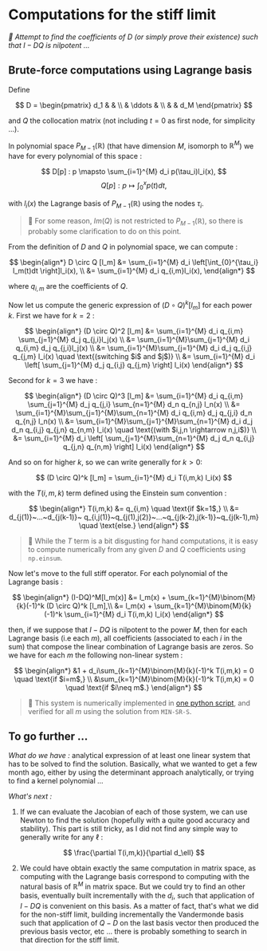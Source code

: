 # Computations for the stiff limit

_:scroll: Attempt to find the coefficients of $D$ (or simply prove their existence) such that $I-DQ$ is nilpotent ..._

## Brute-force computations using Lagrange basis

Define 

$$
D = 
\begin{pmatrix} 
d_1 & & \\
& \ddots & \\
& & d_M
\end{pmatrix}
$$

and $Q$ the collocation matrix (not including $t=0$ as first node, for simplicity ...).

In polynomial space $P_{M-1}(\mathbb{R})$ 
(that have dimension $M$, isomorph to $\mathbb{R}^{M}$)
we have for every polynomial of this space :

$$
D[p] : p \mapsto \sum_{i=1}^{M} d_i p(\tau_i)l_i(x),
$$
$$
Q[p] : p \mapsto \int_{0}^{x} p(t)dt,
$$

with $l_i(x)$ the Lagrange basis of $P_{M-1}(\mathbb{R})$
using the nodes $\tau_i$.

> :bell: For some reason, $Im(Q)$ is not restricted to
$P_{M-1}(\mathbb{R})$, so there is probably some clarification to do on this point.

From the definition of $D$ and $Q$ in polynomial space, we can compute :

$$
\begin{align*}
D \circ Q [l_m] 
&= \sum_{i=1}^{M} d_i \left[\int_{0}^{\tau_i} l_m(t)dt \right]l_i(x), \\
&= \sum_{i=1}^{M} d_i q_{i,m}l_i(x),
\end{align*}
$$

where $q_{i,m}$ are the coefficients of 
$Q$.

Now let us compute the generic expression of 
$(D \circ Q)^k [l_m]$ for each power $k$.
First we have for $k=2$ :

$$
\begin{align*}
(D \circ Q)^2 [l_m]
&= \sum_{i=1}^{M} d_i q_{i,m}
    \sum_{j=1}^{M} d_j q_{j,i}l_j(x) \\
&= \sum_{i=1}^{M}\sum_{j=1}^{M}
    d_i q_{i,m} d_j q_{j,i}l_j(x) \\
&= \sum_{i=1}^{M}\sum_{j=1}^{M}
    d_i d_j q_{i,j} q_{j,m} l_i(x) 
    \quad \text{(switching  $i$ and $j$)} \\
&= \sum_{i=1}^{M} d_i \left[
    \sum_{j=1}^{M} d_j q_{i,j} q_{j,m}
    \right] l_i(x)
\end{align*}
$$

Second for $k=3$ we have :

$$
\begin{align*}
(D \circ Q)^3 [l_m]
&= \sum_{i=1}^{M} d_i q_{i,m}
    \sum_{j=1}^{M} d_j q_{j,i}
    \sum_{n=1}^{M} d_n q_{n,j} l_n(x) \\
&= \sum_{i=1}^{M}\sum_{j=1}^{M}\sum_{n=1}^{M}
    d_i q_{i,m} d_j q_{j,i} d_n q_{n,j} l_n(x)  \\
&= \sum_{i=1}^{M}\sum_{j=1}^{M}\sum_{n=1}^{M}
    d_i d_j d_n q_{i,j} q_{j,n} q_{n,m} l_i(x) 
    \quad \text{(with $i,j,n \rightarrow n,j,i$)} \\
&= \sum_{i=1}^{M} d_i \left[
    \sum_{j=1}^{M}\sum_{n=1}^{M} 
        d_j d_n q_{i,j} q_{j,n} q_{n,m}
    \right] l_i(x)
\end{align*}
$$

And so on for higher $k$, so we can write generally for $k>0$:

$$
(D \circ Q)^k [l_m] 
= \sum_{i=1}^{M} d_i T(i,m,k) l_i(x)
$$

with the $T(i,m,k)$ term defined using the Einstein sum convention :

$$
\begin{align*}
T(i,m,k) &= q_{i,m} \quad \text{if $k=1$,} \\
&= d_{j(1)}~...~d_{j(k-1)}~
    q_{i,j(1)}~q_{j(1),j(2)}~...~q_{j(k-2),j(k-1)}~q_{j(k-1),m} \quad \text{else.}
\end{align*}
$$

> :bell: While the $T$ term is a bit disgusting for hand computations, it is easy to compute numerically from any given $D$ and $Q$ coefficients using `np.einsum`.

Now let's move to the full stiff operator. For each polynomial of the Lagrange basis :

$$
\begin{align*}
(I-DQ)^M[l_m(x)] 
&= l_m(x) + \sum_{k=1}^{M}\binom{M}{k}(-1)^k 
    (D \circ Q)^k [l_m],\\
&= l_m(x) + \sum_{k=1}^{M}\binom{M}{k}(-1)^k
    \sum_{i=1}^{M} d_i T(i,m,k) l_i(x)
\end{align*}
$$

then, if we suppose that $I-DQ$ is nilpotent to the power $M$, then for each Lagrange basis (i.e each $m$), all coefficients (associated to each $i$ in the sum) that compose the linear combination of Lagrange basis are zeros.
So we have for each $m$ the following non-linear system :

$$
\begin{align*}
&1 + d_i\sum_{k=1}^{M}\binom{M}{k}(-1)^k T(i,m,k) = 0
\quad \text{if $i=m$,} \\
&\sum_{k=1}^{M}\binom{M}{k}(-1)^k T(i,m,k) = 0 
\quad \text{if $i\neq m$.}
\end{align*}
$$

> :mega: This system is numerically implemented in [one python script](../scripts/fact7/determinant.py), and verified for all $m$ using the solution from `MIN-SR-S`.

## To go further ...

_What do we have :_ analytical expression of at least one linear system that has to be solved to find the solution.
Basically, what we wanted to get a few month ago, either by using the determinant approach analytically, 
or trying to find a kernel polynomial ...

_What's next :_

1. If we can evaluate the Jacobian of each of those system, we can use Newton to find the solution (hopefully with a quite good accuracy and stability). This part is still tricky, as I did not find any simple way to generally write for any $\ell$ :

$$
\frac{\partial T(i,m,k)}{\partial d_\ell}
$$

2. We could have obtain exactly the same computation in matrix space, as computing with the Lagrange basis correspond to computing with the natural basis of $\mathbb{R}^M$ in matrix space. But we could try to find an other basis, eventually built incrementally with the $d_i$, such that application of $I-DQ$ is convenient on this basis. As a matter of fact, that's what we did for the non-stiff limit, building incrementally the Vandermonde basis such that application of $Q-D$ on the last basis vector then produced the previous basis vector, etc ... there is probably something to search in that direction for the stiff limit.

